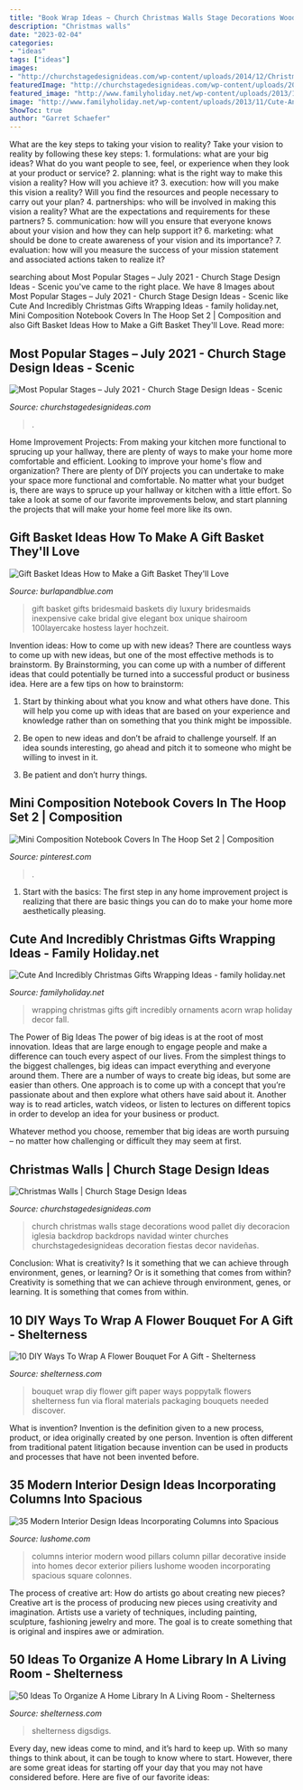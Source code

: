 ```yaml
---
title: "Book Wrap Ideas ~ Church Christmas Walls Stage Decorations Wood Pallet Diy Decoracion Iglesia Backdrop Backdrops Navidad Winter Churches Churchstagedesignideas Decoration Fiestas Decor Navideñas"
description: "Christmas walls"
date: "2023-02-04"
categories:
- "ideas"
tags: ["ideas"]
images:
- "http://churchstagedesignideas.com/wp-content/uploads/2014/12/Christmas-Walls.jpg"
featuredImage: "http://churchstagedesignideas.com/wp-content/uploads/2014/12/Christmas-Walls.jpg"
featured_image: "http://www.familyholiday.net/wp-content/uploads/2013/11/Cute-And-Incredibly-Christmas-Gifts-Wrapping-Ideas-12.jpg"
image: "http://www.familyholiday.net/wp-content/uploads/2013/11/Cute-And-Incredibly-Christmas-Gifts-Wrapping-Ideas-12.jpg"
ShowToc: true
author: "Garret Schaefer"
---
```



What are the key steps to taking your vision to reality?
Take your vision to reality by following these key steps: 1. formulations: what are your big ideas? What do you want people to see, feel, or experience when they look at your product or service? 2. planning: what is the right way to make this vision a reality? How will you achieve it? 3. execution: how will you make this vision a reality? Will you find the resources and people necessary to carry out your plan? 4. partnerships: who will be involved in making this vision a reality? What are the expectations and requirements for these partners? 5. communication: how will you ensure that everyone knows about your vision and how they can help support it? 6. marketing: what should be done to create awareness of your vision and its importance? 7. evaluation: how will you measure the success of your mission statement and associated actions taken to realize it?

	

		
searching about Most Popular Stages – July 2021 - Church Stage Design Ideas - Scenic you've came to the right place. We have 8 Images about Most Popular Stages – July 2021 - Church Stage Design Ideas - Scenic like Cute And Incredibly Christmas Gifts Wrapping Ideas - family holiday.net, Mini Composition Notebook Covers In The Hoop Set 2 | Composition and also Gift Basket Ideas How to Make a Gift Basket They&#039;ll Love. Read more:
		
    
## Most Popular Stages – July 2021 - Church Stage Design Ideas - Scenic

<img loading=lazy src="https://churchstagedesignideas.com/wp-content/uploads/2021/08/most-popular-stage-designs.jpg" onerror="this.onerror=null;this.src='https://tse2.mm.bing.net/th?id=OIP.6twk0We_2TnSYG-66jcV7AHaDs&amp;pid=15.1';" alt="Most Popular Stages – July 2021 - Church Stage Design Ideas - Scenic">

_Source: churchstagedesignideas.com_

>. 

	

Home Improvement Projects: From making your kitchen more functional to sprucing up your hallway, there are plenty of ways to make your home more comfortable and efficient.
Looking to improve your home's flow and organization? There are plenty of DIY projects you can undertake to make your space more functional and comfortable. No matter what your budget is, there are ways to spruce up your hallway or kitchen with a little effort. So take a look at some of our favorite improvements below, and start planning the projects that will make your home feel more like its own.

    
## Gift Basket Ideas How To Make A Gift Basket They&#039;ll Love

<img loading=lazy src="https://www.burlapandblue.com/wp-content/uploads/2018/02/170622.jpg" onerror="this.onerror=null;this.src='https://tse1.mm.bing.net/th?id=OIP.MZntn9L-1jQ4X0ZnL54wbgHaJ3&amp;pid=15.1';" alt="Gift Basket Ideas How to Make a Gift Basket They&#039;ll Love">

_Source: burlapandblue.com_

>gift basket gifts bridesmaid baskets diy luxury bridesmaids inexpensive cake bridal give elegant box unique shairoom 100layercake hostess layer hochzeit. 

	

Invention ideas: How to come up with new ideas?
There are countless ways to come up with new ideas, but one of the most effective methods is to brainstorm. By Brainstorming, you can come up with a number of different ideas that could potentially be turned into a successful product or business idea. Here are a few tips on how to brainstorm:
1. Start by thinking about what you know and what others have done. This will help you come up with ideas that are based on your experience and knowledge rather than on something that you think might be impossible.

2. Be open to new ideas and don’t be afraid to challenge yourself. If an idea sounds interesting, go ahead and pitch it to someone who might be willing to invest in it.

3. Be patient and don’t hurry things.

    
## Mini Composition Notebook Covers In The Hoop Set 2 | Composition

<img loading=lazy src="https://i.pinimg.com/736x/5b/7d/78/5b7d7800ef925adf39dc21ae79dbb873.jpg" onerror="this.onerror=null;this.src='https://tse2.mm.bing.net/th?id=OIP.15dAGrVyET1ECKfBNuadEAHaFb&amp;pid=15.1';" alt="Mini Composition Notebook Covers In The Hoop Set 2 | Composition">

_Source: pinterest.com_

>. 

	

1. Start with the basics: The first step in any home improvement project is realizing that there are basic things you can do to make your home more aesthetically pleasing.

    
## Cute And Incredibly Christmas Gifts Wrapping Ideas - Family Holiday.net

<img loading=lazy src="http://www.familyholiday.net/wp-content/uploads/2013/11/Cute-And-Incredibly-Christmas-Gifts-Wrapping-Ideas-12.jpg" onerror="this.onerror=null;this.src='https://tse3.mm.bing.net/th?id=OIP.dy9optR1IYKDO5l5Ro9JyQHaLH&amp;pid=15.1';" alt="Cute And Incredibly Christmas Gifts Wrapping Ideas - family holiday.net">

_Source: familyholiday.net_

>wrapping christmas gifts gift incredibly ornaments acorn wrap holiday decor fall. 

	

The Power of Big Ideas
The power of big ideas is at the root of most innovation. Ideas that are large enough to engage people and make a difference can touch every aspect of our lives. From the simplest things to the biggest challenges, big ideas can impact everything and everyone around them.
There are a number of ways to create big ideas, but some are easier than others. One approach is to come up with a concept that you’re passionate about and then explore what others have said about it. Another way is to read articles, watch videos, or listen to lectures on different topics in order to develop an idea for your business or product.

Whatever method you choose, remember that big ideas are worth pursuing – no matter how challenging or difficult they may seem at first.

    
## Christmas Walls | Church Stage Design Ideas

<img loading=lazy src="http://churchstagedesignideas.com/wp-content/uploads/2014/12/Christmas-Walls.jpg" onerror="this.onerror=null;this.src='https://tse2.mm.bing.net/th?id=OIP.3DWHRy_ec5e4uiE_xQA0tgHaDn&amp;pid=15.1';" alt="Christmas Walls | Church Stage Design Ideas">

_Source: churchstagedesignideas.com_

>church christmas walls stage decorations wood pallet diy decoracion iglesia backdrop backdrops navidad winter churches churchstagedesignideas decoration fiestas decor navideñas. 

	

Conclusion: What is creativity? Is it something that we can achieve through environment, genes, or learning? Or is it something that comes from within?
Creativity is something that we can achieve through environment, genes, or learning. It is something that comes from within.

    
## 10 DIY Ways To Wrap A Flower Bouquet For A Gift - Shelterness

<img loading=lazy src="http://i.shelterness.com/2016/01/diy-ways-to-wrap-a-flower-bouquet-for-a-gift1.jpg" onerror="this.onerror=null;this.src='https://tse2.mm.bing.net/th?id=OIP.E6tc4EvCFV_CcVAYEojr1QHaKy&amp;pid=15.1';" alt="10 DIY Ways To Wrap A Flower Bouquet For A Gift - Shelterness">

_Source: shelterness.com_

>bouquet wrap diy flower gift paper ways poppytalk flowers shelterness fun via floral materials packaging bouquets needed discover. 

	

What is invention?
Invention is the definition given to a new process, product, or idea originally created by one person. Invention is often different from traditional patent litigation because invention can be used in products and processes that have not been invented before.

    
## 35 Modern Interior Design Ideas Incorporating Columns Into Spacious

<img loading=lazy src="https://www.lushome.com/wp-content/uploads/2013/10/modern-interior-design-decorating-with-columns-30.jpg" onerror="this.onerror=null;this.src='https://tse1.mm.bing.net/th?id=OIP.xhu9uZLYXuprEz24a6K_qQHaJ4&amp;pid=15.1';" alt="35 Modern Interior Design Ideas Incorporating Columns into Spacious">

_Source: lushome.com_

>columns interior modern wood pillars column pillar decorative inside into homes decor exterior piliers lushome wooden incorporating spacious square colonnes. 

	

The process of creative art: How do artists go about creating new pieces?
Creative art is the process of producing new pieces using creativity and imagination. Artists use a variety of techniques, including painting, sculpture, fashioning jewelry and more. The goal is to create something that is original and inspires awe or admiration.

    
## 50 Ideas To Organize A Home Library In A Living Room - Shelterness

<img loading=lazy src="https://i.shelterness.com/home-library-in-a-living-room-40-500x500.jpg" onerror="this.onerror=null;this.src='https://tse2.mm.bing.net/th?id=OIP.5ApHIp-zS4fj81133HdK1AHaHa&amp;pid=15.1';" alt="50 Ideas To Organize A Home Library In A Living Room - Shelterness">

_Source: shelterness.com_

>shelterness digsdigs. 

	

Every day, new ideas come to mind, and it’s hard to keep up. With so many things to think about, it can be tough to know where to start. However, there are some great ideas for starting off your day that you may not have considered before. Here are five of our favorite ideas: 

